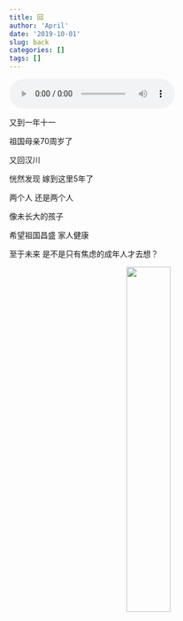 ```yaml
---
title: 回
author: 'April'
date: '2019-10-01'
slug: back
categories: []
tags: []
---
```


<audio controls="controls">
	<source src="http://music.163.com/song/media/outer/url?id=1807836.mp3" type="audio/mpeg" />
	Your browser does not support the audio element.
</audio>

又到一年十一

祖国母亲70周岁了

又回汉川

恍然发现 嫁到这里5年了

两个人 还是两个人

像未长大的孩子

希望祖国昌盛 家人健康

至于未来 是不是只有焦虑的成年人才去想？

<div align="center"><img src="/figure/2019-10-01/fig2.jpg" width="40%" \></div>
